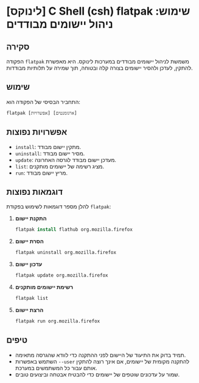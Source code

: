 # [לינוקס] C Shell (csh) flatpak שימוש: ניהול יישומים מבודדים

## סקירה
הפקודה `flatpak` משמשת לניהול יישומים מבודדים במערכות לינוקס. היא מאפשרת להתקין, לעדכן ולהסיר יישומים בצורה קלה ובטוחה, תוך שמירה על תלותיות מבודדות.

## שימוש
התחביר הבסיסי של הפקודה הוא:
```csh
flatpak [אפשרויות] [ארגומנטים]
```

## אפשרויות נפוצות
- `install`: מתקין יישום מבודד.
- `uninstall`: מסיר יישום מבודד.
- `update`: מעדכן יישום מבודד לגרסה האחרונה.
- `list`: מציג רשימה של יישומים מותקנים.
- `run`: מריץ יישום מבודד.

## דוגמאות נפוצות
להלן מספר דוגמאות לשימוש בפקודת `flatpak`:

1. **התקנת יישום**
   ```csh
   flatpak install flathub org.mozilla.firefox
   ```

2. **הסרת יישום**
   ```csh
   flatpak uninstall org.mozilla.firefox
   ```

3. **עדכון יישום**
   ```csh
   flatpak update org.mozilla.firefox
   ```

4. **רשימת יישומים מותקנים**
   ```csh
   flatpak list
   ```

5. **הרצת יישום**
   ```csh
   flatpak run org.mozilla.firefox
   ```

## טיפים
- תמיד בדוק את התיעוד של היישום לפני ההתקנה כדי לוודא שהגרסה מתאימה.
- השתמש באפשרות `--user` להתקנה מקומית של יישומים, אם אינך רוצה להתקין אותם עבור כל המשתמשים במערכת.
- שמור על עדכונים שוטפים של יישומים כדי להבטיח אבטחה וביצועים טובים.